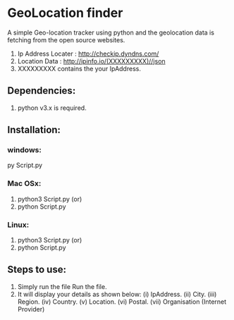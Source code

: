 # GeoLocation finder

A simple Geo-location tracker using python and the geolocation data is fetching from the open source websites.

1. Ip Address Locater : http://checkip.dyndns.com/
2. Location Data : http://ipinfo.io/(XXXXXXXXX)//json
3. XXXXXXXXX contains the your IpAddress.

## Dependencies:
1. python v3.x is required.

## Installation:

### windows:

py Script.py

### Mac OSx:

1. python3 Script.py (or)
2. python Script.py

### Linux:

1. python3 Script.py (or)
2. python Script.py

## Steps to use:

1. Simply run the file Run the file.
2. It will display your details as shown below:
    (i) IpAddress.
    (ii) City.
    (iii) Region.
    (iv) Country.
    (v) Location.
    (vi) Postal.
    (vii) Organisation (Internet Provider)